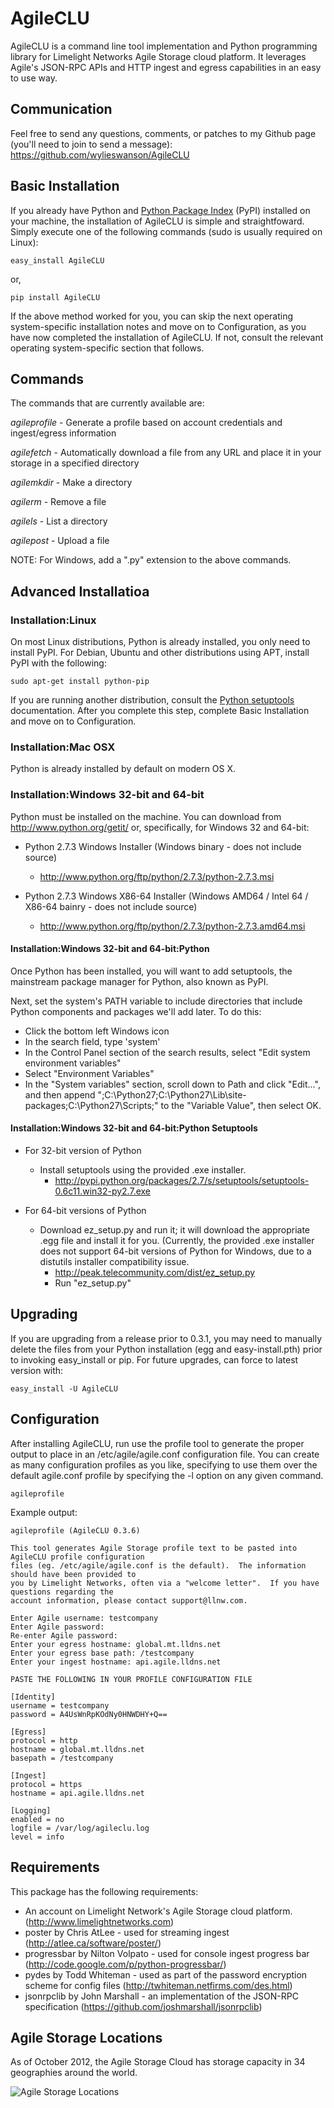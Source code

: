 # AgileCLU #

AgileCLU is a command line tool implementation and Python programming library for Limelight Networks Agile Storage cloud platform.  It leverages Agile's JSON-RPC APIs and HTTP ingest and egress capabilities in an easy to use way.  


## Communication ##

Feel free to send any questions, comments, or patches to my Github page (you'll need to join to send a message): 
https://github.com/wylieswanson/AgileCLU


## Basic Installation ##
If you already have Python and [Python Package Index](http://pypi.python.org/pypi/setuptools) (PyPI) installed on your machine, the installation of AgileCLU is simple and straightfoward.  Simply execute one of the following commands (sudo is usually required on Linux):

	easy_install AgileCLU

or,

	pip install AgileCLU

If the above method worked for you, you can skip the next operating system-specific installation notes and move on to Configuration, as you have now completed the installation of AgileCLU.  If not, consult the relevant operating system-specific section that follows.


## Commands ##

The commands that are currently available are:

*agileprofile* - Generate a profile based on account credentials and ingest/egress information

*agilefetch* - Automatically download a file from any URL and place it in your storage in a specified directory

*agilemkdir* - Make a directory

*agilerm* - Remove a file

*agilels* - List a directory

*agilepost* - Upload a file

NOTE: For Windows, add a ".py" extension to the above commands.


## Advanced Installatioa ##


### Installation:Linux ###

On most Linux distributions, Python is already installed, you only need to install PyPI.  For Debian, Ubuntu and other distributions using APT, install PyPI with the following:

	sudo apt-get install python-pip

If you are running another distribution, consult the [Python setuptools](http://pypi.python.org/pypi/setuptools) documentation.  After you complete this step, complete Basic Installation and move on to Configuration.


### Installation:Mac OSX ###

Python is already installed by default on modern OS X.

### Installation:Windows 32-bit and 64-bit ###

Python must be installed on the machine.  You can download from http://www.python.org/getit/ or, specifically, for Windows 32 and 64-bit:

* Python 2.7.3 Windows Installer (Windows binary - does not include source)
	* http://www.python.org/ftp/python/2.7.3/python-2.7.3.msi

* Python 2.7.3 Windows X86-64 Installer (Windows AMD64 / Intel 64 / X86-64 bainry - does not include source)
	* http://www.python.org/ftp/python/2.7.3/python-2.7.3.amd64.msi

#### Installation:Windows 32-bit and 64-bit:Python ####

Once Python has been installed, you will want to add setuptools, the mainstream package manager for Python, also known as PyPI.

Next, set the system's PATH variable to include directories that include Python components and packages we'll add later.  To do this:

* Click the bottom left Windows icon
* In the search field, type 'system'
* In the Control Panel section of the search results, select "Edit system environment variables"
* Select "Environment Variables"
* In the "System variables" section, scroll down to Path and click "Edit...", and then append ";C:\Python27;C:\Python27\Lib\site-packages;C:\Python27\Scripts;" to the "Variable Value", then select OK.

#### Installation:Windows 32-bit and 64-bit:Python Setuptools ####

* For 32-bit version of Python 
	* Install setuptools using the provided .exe installer.
		* http://pypi.python.org/packages/2.7/s/setuptools/setuptools-0.6c11.win32-py2.7.exe

* For 64-bit versions of Python
	* Download ez_setup.py and run it; it will download the appropriate .egg file and install it for you. (Currently, the provided .exe installer does not support 64-bit versions of Python for Windows, due to a distutils installer compatibility issue.
		* http://peak.telecommunity.com/dist/ez_setup.py
		* Run "ez_setup.py"

## Upgrading ##

If you are upgrading from a release prior to 0.3.1, you may need to manually delete the files from your Python installation (egg and easy-install.pth) prior to invoking easy_install or pip.  For future upgrades, can force to latest version with:

	easy_install -U AgileCLU


## Configuration ##

After installing AgileCLU, run use the profile tool to generate the proper output to place in an /etc/agile/agile.conf configuration file.  You can create as many configuration profiles as you like, specifying to use them over the default agile.conf profile by specifying the -l option on any given command.

	agileprofile

Example output:

	agileprofile (AgileCLU 0.3.6)
	
	This tool generates Agile Storage profile text to be pasted into AgileCLU profile configuration
	files (eg. /etc/agile/agile.conf is the default).  The information should have been provided to
	you by Limelight Networks, often via a "welcome letter".  If you have questions regarding the
	account information, please contact support@llnw.com.
	
	Enter Agile username: testcompany
	Enter Agile password: 
	Re-enter Agile password: 
	Enter your egress hostname: global.mt.lldns.net
	Enter your egress base path: /testcompany
	Enter your ingest hostname: api.agile.lldns.net
	
	PASTE THE FOLLOWING IN YOUR PROFILE CONFIGURATION FILE 
	
	[Identity]
	username = testcompany
	password = A4UsWnRpKOdNy0HNWDHY+Q==
	
	[Egress]
	protocol = http
	hostname = global.mt.lldns.net
	basepath = /testcompany
	
	[Ingest]
	protocol = https
	hostname = api.agile.lldns.net
	
	[Logging]
	enabled = no
	logfile = /var/log/agileclu.log
	level = info


## Requirements ##

This package has the following requirements:

* An account on Limelight Network's Agile Storage cloud platform. (http://www.limelightnetworks.com)
* poster by Chris AtLee - used for streaming ingest (http://atlee.ca/software/poster/)
* progressbar by Nilton Volpato - used for console ingest progress bar (http://code.google.com/p/python-progressbar/)
* pydes by Todd Whiteman - used as part of the password encryption scheme for config files (http://twhiteman.netfirms.com/des.html)
* jsonrpclib by John Marshall - an implementation of the JSON-RPC specification (https://github.com/joshmarshall/jsonrpclib)


## Agile Storage Locations ##

As of October 2012, the Agile Storage Cloud has storage capacity in 34 geographies around the world.

![Agile Storage Locations](https://raw.github.com/wylieswanson/AgileCLU/master/agile_locations_oct_2012.jpg)
